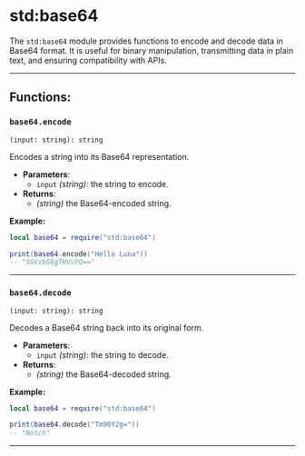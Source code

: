 # std:base64

The `std:base64` module provides functions to encode and decode data in Base64 format.
It is useful for binary manipulation, transmitting data in plain text, and ensuring compatibility with APIs.

---

## Functions:

### `base64.encode`

`(input: string): string`

Encodes a string into its Base64 representation.

- **Parameters**:
  - `input` _(string)_: the string to encode.
- **Returns**:
  - _(string)_ the Base64-encoded string.

**Example:**

```lua
local base64 = require("std:base64")

print(base64.encode("Hello Luna"))
-- "SGVsbG8gTHVuYQ=="
```

---

### `base64.decode`

`(input: string): string`

Decodes a Base64 string back into its original form.

- **Parameters**:
  - `input` _(string)_: the string to decode.
- **Returns**:
  - _(string)_ the Base64-decoded string.

**Example:**

```lua
local base64 = require("std:base64")

print(base64.decode("Tm90Y2g="))
-- "Notch"
```

---
